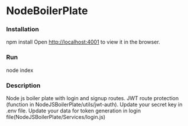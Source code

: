 # NodeBoilerPlate
### Installation
npm install
Open [http://localhost:4001](http://localhost:4001) to view it in the browser.
### Run
node index
### Description
Node js boiler plate with login and signup routes. 
JWT route protection (function in NodeJSBoilerPlate/utils/jwt-auth).
Update your secret key in .env file.
Update your data for token generation in login file(NodeJSBoilerPlate/Services/login.js)